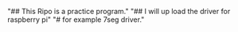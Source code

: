 "## This Ripo is a practice program."
"## I will up load the driver for raspberry pi"
"# for example 7seg driver." 
